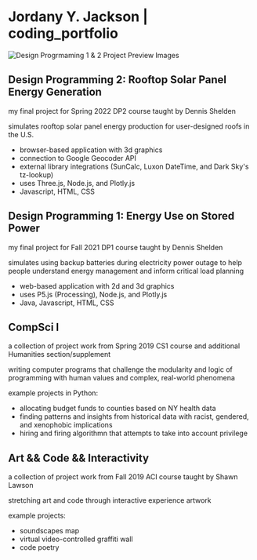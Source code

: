 # Jordany Y. Jackson | coding_portfolio

![Design Progrmaming 1 & 2 Project Preview Images](https://assets.digitalocean.com/articles/alligator/boo.svg "a title")

## Design Programming 2: Rooftop Solar Panel Energy Generation

my final project for Spring 2022 DP2 course taught by Dennis Shelden

simulates rooftop solar panel energy production for user-designed roofs in the U.S.

- browser-based application with 3d graphics
- connection to Google Geocoder API
- external library integrations (SunCalc, Luxon DateTime, and Dark Sky's tz-lookup)
- uses Three.js, Node.js, and Plotly.js
- Javascript, HTML, CSS

## Design Programming 1: Energy Use on Stored Power

my final project for Fall 2021 DP1 course taught by Dennis Shelden

simulates using backup batteries during electricity power outage to help people understand energy management and inform critical load planning
- web-based application with 2d and 3d graphics
- uses P5.js (Processing), Node.js, and Plotly.js
- Java, Javascript, HTML, CSS


## CompSci I

a collection of project work from Spring 2019 CS1 course and additional Humanities section/supplement

writing computer programs that challenge the modularity and logic of programming with human values and complex, real-world phenomena

example projects in Python: 
- allocating budget funds to counties based on NY health data
- finding patterns and insights from historical data with racist, gendered, and xenophobic implications
- hiring and firing algorithmn that attempts to take into account privilege





## Art && Code && Interactivity 

a collection of project work from Fall 2019 ACI course taught by Shawn Lawson

stretching art and code through interactive experience artwork

example projects: 
- soundscapes map
- virtual video-controlled graffiti wall
- code poetry

